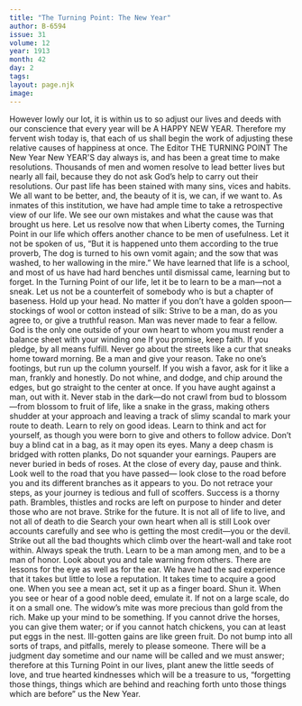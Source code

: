 ```yaml
---
title: "The Turning Point: The New Year"
author: B-6594
issue: 31
volume: 12
year: 1913
month: 42
day: 2
tags:
layout: page.njk
image:
---
```

However lowly our lot, it is within us to so adjust our lives and deeds with our conscience that every year will be A HAPPY NEW YEAR. Therefore my fervent wish today is, that each of us shall begin the work of adjusting these relative causes of happiness at once. The Editor      THE TURNING POINT    The New Year    New YEAR'S day always is, and has been a great time to make resolutions.    Thousands of men and women resolve to lead better lives but nearly all fail, because they do not ask God’s help to carry out their resolutions. Our past life has been stained with many sins, vices and habits. We all want to be better, and, the beauty of it is, we can, if we want to. As inmates of this institution, we have had ample time to take a retrospective view of our life. We see our own mistakes and what the cause was that brought us here. Let us resolve now that when Liberty comes, the Turning Point in our life which offers another chance to be men of usefulness. Let it not be spoken of us, “But it is happened unto them according to the true proverb, The dog is turned to his own vomit again; and the sow that was washed, to her wallowing in the mire.”    We have learned that life is a school, and most of us have had hard benches until dismissal came, learning but to forget.    In the Turning Point of our life, let it be to learn to be a man—not a sneak. Let us not be a counterfeit of somebody who is but a chapter of baseness. Hold up your head. No matter if you don’t have a golden spoon—stockings of wool or cotton instead of silk: Strive to be a man, do as you agree to, or give a truthful reason.    Man was never made to fear a fellow. God is the only one outside of your own heart to whom you must render a balance sheet with your winding one If you promise, keep faith. If you pledge, by all means fulfill. Never go about the streets like a cur that sneaks home toward morning. Be a man and give your reason. Take no one’s footings, but run up the column yourself. If you wish a favor, ask for it like a man, frankly and honestly. Do not whine, and dodge, and chip around the edges, but go straight to the center at once. If you have aught against a man, out with it. Never stab in the dark—do not crawl from bud to blossom—from blossom to fruit of life, like a snake in the grass, making others shudder at your approach and leaving a track of slimy scandal to mark your route to death. Learn to rely on good ideas. Learn to think and act for yourself, as though you were born to give and others to follow advice. Don’t buy a blind cat in a bag, as it may open its eyes. Many a deep chasm is bridged with rotten planks, Do not squander your earnings. Paupers are never buried in beds of roses.    At the close of every day, pause and think. Look well to the road that you have passed— look close to the road before you and its different branches as it appears to you. Do not retrace your steps, as your journey is tedious and full of scoffers. Success is a thorny path. Brambles, thistles and rocks are left on purpose to hinder and deter those who are not brave. Strike for the future. It is not all of life to live, and not all of death to die Search your own heart when all is still Look over accounts carefully and see who is getting the most credit—you or the devil. Strike out all the bad thoughts which climb over the heart-wall and take root within.    Always speak the truth. Learn to be a man among men, and to be a man of honor. Look about you and tale warning from others. There are lessons for the eye as well as for the ear.    We have had the sad experience that it takes but little to lose a reputation. It takes time to acquire a good one. When you see a mean act, set it up as a finger board. Shun it. When you see or hear of a good noble deed, emulate it. If not on a large scale, do it on a small one. The widow’s mite was more precious than gold from the rich. Make up your mind to be something.    If you cannot drive the horses, you can give them water; or if you cannot hatch chickens, you can at least put eggs in the nest. Ill-gotten gains are like green fruit. Do not bump into all sorts of traps, and pitfalls, merely to please someone.    There will be a judgment day sometime and our name will be called and we must answer; therefore at this Turning Point in our lives, plant anew the little seeds of love, and true hearted kindnesses which will be a treasure to us, “forgetting those things, things which are behind and reaching forth unto those things which are before” us the New Year. 


